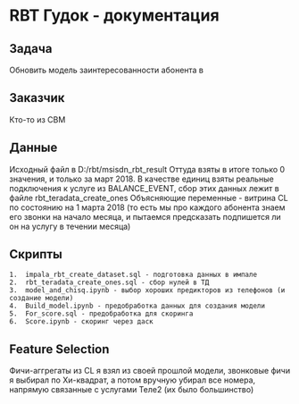 # RBT Гудок - документация

## Задача

Обновить модель заинтересованности абонента в 

## Заказчик

Кто-то из CBM

## Данные

Исходный файл в D:/rbt/msisdn_rbt_result
Оттуда взяты в итоге только 0 значения, и только за март 2018. 
В качестве единиц взяты реальные подключения к услуге из BALANCE_EVENT, сбор этих данных лежит в файле rbt_teradata_create_ones
Объясняющие переменные - витрина CL по состоянию на 1 марта 2018 (то есть мы про каждого абонента знаем его звонки на начало месяца, и пытаемся предсказать подпишется ли он на услугу в течении месяца)

## Скрипты

	1.	impala_rbt_create_dataset.sql - подготовка данных в импале
	2.	rbt_teradata_create_ones.sql - сбор нулей в ТД
	3.	model_and_chisq.ipynb - выбор хороших предикторов из телефонов (и создание модели)
	4.	Build_model.ipynb - предобработка данных для создания модели
	5.	For_score.sql - предобработка для скоринга
	6.	Score.ipynb - скоринг через даск
	
## Feature Selection

Фичи-аггрегаты из CL я взял из своей прошлой модели, звонковые фичи я выбирал по Хи-квадрат, а потом вручную убирал все номера, напрямую связанные с услугами Теле2 (их было большинство)

